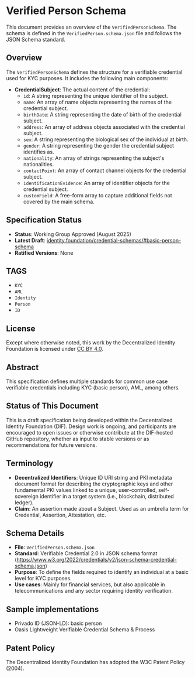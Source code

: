 # Verified Person Schema

This document provides an overview of the `VerifiedPersonSchema`. The schema is defined in the `VerifiedPerson.schema.json` file and follows the JSON Schema standard.

## Overview
The `VerifiedPersonSchema` defines the structure for a verifiable credential used for KYC purposes. It includes the following main components:

- **CredentialSubject**: The actual content of the credential:
  - `id`: A string representing the unique identifier of the subject.
  - `name`: An array of name objects representing the names of the credential subject.
  - `birthDate`: A string representing the date of birth of the credential subject.
  - `address`: An array of address objects associated with the credential subject.
  - `sex`: A string representing the biological sex of the individual at birth.
  - `gender`: A string representing the gender the credential subject identifies as.
  - `nationality`: An array of strings representing the subject's nationalities.
  - `contactPoint`: An array of contact channel objects for the credential subject.
  - `identificationEvidence`: An array of identifier objects for the credential subject.
  - `customField`: A free-form array to capture additional fields not covered by the main schema.

## Specification Status
- **Status**: Working Group Approved (August 2025)
- **Latest Draft**: [identity.foundation/credential-schemas/#basic-person-schema](https://identity.foundation/credential-schemas/#verified-person-schema)
- **Ratified Versions**: None


## TAGS

- `KYC`
- `AML`
- `Identity`
- `Person`
- `ID`

## License
Except where otherwise noted, this work by the Decentralized Identity Foundation is licensed under [CC BY 4.0](https://creativecommons.org/licenses/by/4.0/).

## Abstract
This specification defines multiple standards for common use case verifiable credentials including KYC (basic person), AML, among others.

## Status of This Document
This is a draft specification being developed within the Decentralized Identity Foundation (DIF). Design work is ongoing, and participants are encouraged to open issues or otherwise contribute at the DIF-hosted GitHub repository, whether as input to stable versions or as recommendations for future versions.

## Terminology
- **Decentralized Identifiers**: Unique ID URI string and PKI metadata document format for describing the cryptographic keys and other fundamental PKI values linked to a unique, user-controlled, self-sovereign identifier in a target system (i.e., blockchain, distributed ledger).
- **Claim**: An assertion made about a Subject. Used as an umbrella term for Credential, Assertion, Attestation, etc.

## Schema Details
- **File**: `VerifiedPerson.schema.json`
- **Standard**: Verifiable Credential 2.0 in JSON schema format (https://www.w3.org/2022/credentials/v2/json-schema-credential-schema.json)
- **Purpose**: To define the fields required to identify an individual at a basic level for KYC purposes.
- **Use cases**: Mainly for financial services, but also applicable in telecommunications and any sector requiring identity verification.

## Sample implementations
- Privado ID (JSON-LD): basic person
- Oasis Lightweight Verifiable Credential Schema & Process


## Patent Policy
The Decentralized Identity Foundation has adopted the W3C Patent Policy (2004).
